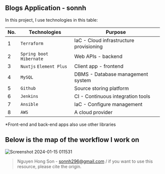 
## Blogs Application - sonnh

In this project, I use technologies in this table:

|  No.|Technologies |Purpose |
|----------------|---------------------------------|--------------|
|1|`Terraform`|IaC - Cloud infrastructure provisioning|
|2|`Spring boot` `Hibernate`|Web APIs - backend |
|3|`Nuxtjs` `Element Plus`|Client app - frontend |
|4|`MySQL`|DBMS - Database management system|
|5|`Github`|Source storing platform|
|6|`Jenkins`|CI - Continuous integration tools|
|7|`Ansible`|IaC - Configure management|
|8|`AWS`|A cloud provider|

*Front-end and back-end apps also use other libraries


Below is the map of the workflow I work on
------------------------------------------------------

![Screenshot 2024-01-15 011531](https://github.com/sonnh296/sonnh-blogapp/assets/146052985/4acc9e6e-2f75-41c0-95b6-7154d01196a9)


> Nguyen Hong Son - sonnh296@gmail.com / if you want to use this resource, please cite the origin.
